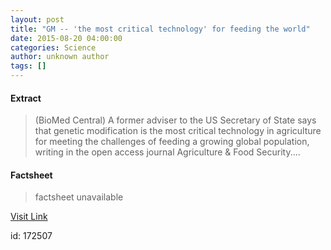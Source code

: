 ```yaml
---
layout: post
title: "GM -- 'the most critical technology' for feeding the world"
date: 2015-08-20 04:00:00
categories: Science
author: unknown author
tags: []
---
```



#### Extract
>(BioMed Central) A former adviser to the US Secretary of State says that genetic modification is the most critical technology in agriculture for meeting the challenges of feeding a growing global population, writing in the open access journal Agriculture & Food Security....

#### Factsheet
>factsheet unavailable

[Visit Link](http://www.eurekalert.org/pub_releases/2015-08/bc-g-081915.php)

id:  172507


